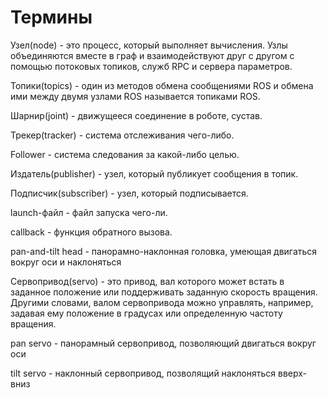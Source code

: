 # Термины

Узел\(node\) - это процесс, который выполняет вычисления. Узлы объединяются вместе в граф и взаимодействуют друг с другом с помощью потоковых топиков, служб RPC и сервера параметров.

Топики\(topics\) - один из методов обмена сообщениями ROS и обмена ими между двумя узлами ROS называется топиками ROS.

Шарнир\(joint\) - движущееся соединение в роботе, сустав.

Трекер\(tracker\) - система отслеживания чего-либо.

Follower - система следования за какой-либо целью.

Издатель\(publisher\) - узел, который публикует сообщения в топик.

Подписчик\(subscriber\) - узел, который подписывается.

launch-файл - файл запуска чего-ли.

callback - функция обратного вызова.

pan-and-tilt head - панорамно-наклонная головка, умеющая двигаться вокруг оси и наклоняться

Сервопривод\(servo\) -  это привод, вал которого может встать в заданное положение или поддерживать заданную скорость вращения. Другими словами, валом сервопривода можно управлять, например, задавая ему положение в градусах или определенную частоту вращения.

pan servo - панорамный сервопривод, позволяющий двигаться вокруг оси

tilt servo - наклонный сервопривод, позволящий наклоняться вверх-вниз

